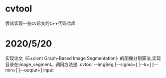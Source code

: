 # cvtool
尝试实现一些cv论文的c++代码仓库
# 2020/5/20
实现论文《E±cient Graph-Based Image Segmentation》的图像分割算法,实现目录在image_segment。调用方法是:
cvtool --imgSeg [--sigma=] [--k=] [--min=] [--output=] input
